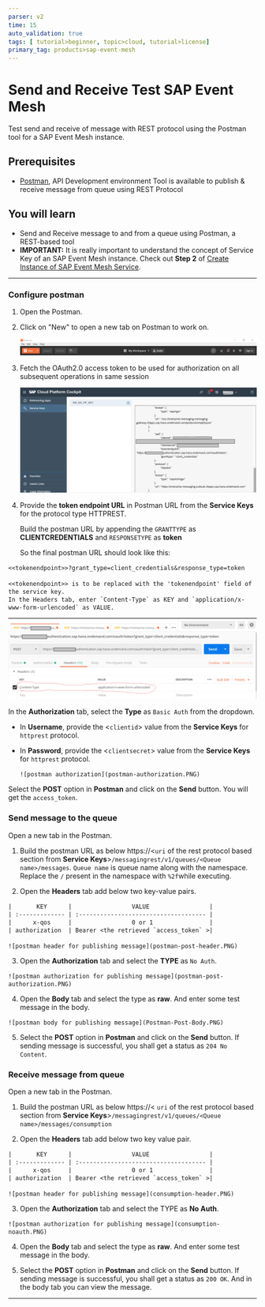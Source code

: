 ```yaml
---
parser: v2
time: 15
auto_validation: true
tags: [ tutorial>beginner, topic>cloud, tutorial>license]
primary_tag: products>sap-event-mesh
---
```


# Send and Receive Test SAP Event Mesh
<!-- description --> Test send and receive of message with REST protocol using the Postman tool for a SAP Event Mesh instance.   

## Prerequisites
  - [Postman](https://www.getpostman.com/), API Development environment Tool is available to publish & receive message from queue using REST Protocol


## You will learn
  - Send and Receive message to and from a queue using Postman, a REST-based tool
  - **IMPORTANT:** It is really important to understand the concept of Service Key of an SAP Event Mesh instance. Check out **Step 2** of [Create Instance of SAP Event Mesh Service](cp-enterprisemessaging-instance-create).

---

### Configure postman


1. Open the Postman.

2. Click on "New" to open a new tab on Postman to work on.

    ![new tab](postman-new-tab.PNG)

3. Fetch the OAuth2.0 access token to be used for authorization on all subsequent operations in same session

    ![service keys for rest protocol](service-keys-rest.PNG)

4. Provide the **token endpoint URL** in Postman URL from the **Service Keys** for the protocol type HTTPREST.

    Build the postman URL by appending the `GRANTTYPE` as **CLIENTCREDENTIALS** and `RESPONSETYPE` as **token**

    So the final postman URL should look like this:

```
<<tokenendpoint>>?grant_type=client_credentials&response_type=token

<<tokenendpoint>> is to be replaced with the 'tokenendpoint' field of the service key.
In the Headers tab, enter `Content-Type` as KEY and `application/x-www-form-urlencoded` as VALUE.

```

![postman headers](postman-header.PNG)

In the **Authorization** tab, select the **Type** as `Basic Auth` from the dropdown.

- In **Username**, provide the <`clientid`> value from the **Service Keys** for `httprest` protocol.
- In **Password**, provide the <`clientsecret`> value from the **Service Keys** for `httprest` protocol.

      ![postman authorization](postman-authorization.PNG)

Select the **POST** option in **Postman** and click on the **Send** button. You will get the `access_token`.


### Send message to the queue
    

Open a new tab in the Postman.

  1. Build the postman URL as below
        https://<`uri` of the rest protocol based section from **Service Keys**>`/messagingrest/v1/queues/<Queue name>/messages`.
        `Queue name` is queue name along with the namespace. Replace the `/` present in the namespace with `%2f`while executing.  

  2. Open the **Headers** tab add below two key-value pairs.

    |       KEY      |                 VALUE                 |
    | :------------- | :------------------------------------ |
    |      x-qos     |                 0 or 1                |
    | authorization  | Bearer <the retrieved `access_token` >|     

    ![postman header for publishing message](postman-post-header.PNG)

  3. Open the **Authorization** tab and select the **TYPE** as `No Auth`.

    ![postman authorization for publishing message](postman-post-authorization.PNG)

  4. Open the **Body** tab and select the type as **raw**. And enter some test message in the body.

    ![postman body for publishing message](Postman-Post-Body.PNG)

  5. Select the **POST** option in **Postman** and click on the **Send** button. If sending message is successful, you shall get a status as `204 No Content`.


### Receive message from queue
    

Open a new tab in the Postman.

  1. Build the postman URL as below
        https://< `uri` of the rest protocol based section from **Service Keys**>`/messagingrest/v1/queues/<Queue name>/messages/consumption`

  2. Open the **Headers** tab add below two key value pair.

    |       KEY      |                 VALUE                 |
    | :------------- | :------------------------------------ |
    |      x-qos     |                 0 or 1                |
    | authorization  | Bearer <the retrieved `access_token` >|     

    ![postman header for publishing message](consumption-header.PNG)

  3. Open the **Authorization** tab and select the TYPE as **No Auth**.

    ![postman authorization for publishing message](consumption-noauth.PNG)

  4. Open the **Body** tab and select the type as **raw**. And enter some test message in the body.

  5. Select the **POST** option in **Postman** and click on the **Send** button. If sending message is successful, you shall get a status as `200 OK`. And in the body tab you can view the message.




---
